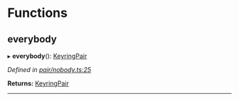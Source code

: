 

# Functions

<a id="everybody"></a>

##  everybody

▸ **everybody**(): [KeyringPair](_types_.md#keyringpair)

*Defined in [pair/nobody.ts:25](https://github.com/polkadot-js/common/blob/016a7b8/packages/keyring/src/pair/nobody.ts#L25)*

**Returns:** [KeyringPair](_types_.md#keyringpair)

___

